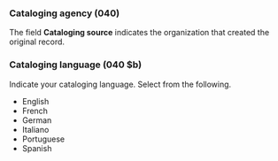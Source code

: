 ### Cataloging agency (040)

The field **Cataloging source** indicates the organization that created the original record.

### Cataloging language (040 $b)

Indicate your cataloging language. Select from the following.
- English
- French
- German
- Italiano
- Portuguese
- Spanish   
